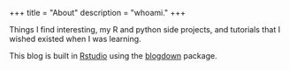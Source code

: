+++
title = "About"
description = "whoami."
+++


Things I find interesting, my R and python side projects, and tutorials that I wished existed when I was learning.

This blog is built in [Rstudio](https://www.rstudio.com) using the [blogdown](https://github.com/rstudio/blogdown) package.